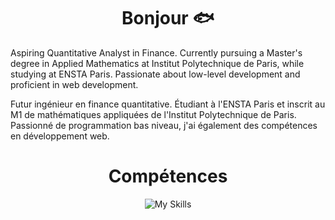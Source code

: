 
<h1 align="center">Bonjour 🐟</h1> 
<p>Aspiring Quantitative Analyst in Finance. Currently pursuing a Master's degree in Applied Mathematics at Institut Polytechnique de Paris, while studying at ENSTA Paris. Passionate about low-level development and proficient in web development.</p>
    <p>Futur ingénieur en finance quantitative. Étudiant à l'ENSTA Paris et inscrit au M1 de mathématiques appliquées de l'Institut Polytechnique de Paris. Passionné de programmation bas niveau, j'ai également des compétences en développement web.</p>

<div align="center">
<h1>Compétences</h1>

![My Skills](https://skillicons.dev/icons?i=python,js,html,css,react,express,sqlite,sequelize,ocaml,cpp,c,rust,zig)
</div>
